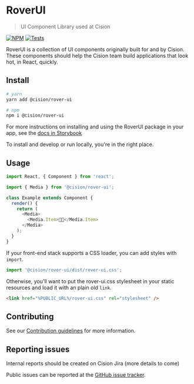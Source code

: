 # RoverUI

> UI Component Library used at Cision

[![NPM](https://img.shields.io/npm/v/@cision/rover-ui.svg)](https://www.npmjs.com/package/@cision/rover-ui)
[![Tests](https://github.com/cision/rover-ui/workflows/Tests/badge.svg)](#install)

RoverUI is a collection of UI components originally built for and by Cision. These components should help the Cision team build applications that look hot, in React, quickly.

## Install

```sh
# yarn
yarn add @cision/rover-ui
```

```sh
# npm
npm i @cision/rover-ui
```

For more instructions on installing and using the RoverUI package in your app, see the [docs in Storybook](https://cision.github.io/rover-ui)

To install and develop or run locally, you're in the right place.

## Usage

```js
import React, { Component } from 'react';

import { Media } from '@cision/rover-ui';

class Example extends Component {
  render() {
    return (
      <Media>
        <Media.Item>👋🏻</Media.Item>
      </Media>
    );
  }
}
```

If your front-end stack supports a CSS loader, you can add styles with `import`.

```js
import '@cision/rover-ui/dist/rover-ui.css';
```

Otherwise, you'll want to put the rover-ui.css stylesheet in your static resources and load it with an plain old `link`.

```html
<link href="%PUBLIC_URL%/rover-ui.css" rel="stylesheet" />
```

## Contributing

See our [Contribution guidelines](./CONTRIBUTING.md) for more information.

## Reporting issues

Internal reports should be created on Cision Jira (more details to come)

Public issues can be reported at the [GitHub issue tracker](https://github.com/cision/rover-ui/issues).
